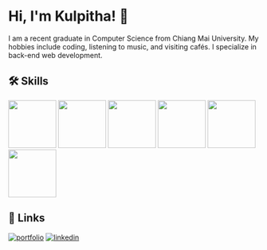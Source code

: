 # Hi, I'm Kulpitha! 🙂
I am a recent graduate in Computer Science from Chiang Mai University. My hobbies include coding, listening to music, and visiting cafés. I specialize in back-end web development.

## 🛠 Skills

<img src="https://upload.wikimedia.org/wikipedia/commons/thumb/6/61/HTML5_logo_and_wordmark.svg/512px-HTML5_logo_and_wordmark.svg.png" width="96">
<img src="https://upload.wikimedia.org/wikipedia/commons/d/d5/CSS3_logo_and_wordmark.svg" width="96">
<img src="https://encrypted-tbn0.gstatic.com/images?q=tbn:ANd9GcTx6bItCDw_xt1e6Z2XUHC0OwUmdhfkLEBHKg&s" width="96">
<img src="https://upload.wikimedia.org/wikipedia/commons/thumb/a/a7/React-icon.svg/862px-React-icon.svg.png" width="96">
<img src="https://upload.wikimedia.org/wikipedia/commons/d/d9/Node.js_logo.svg" width="96">
<img src="https://cdn-icons-png.freepik.com/256/13941/13941314.png?semt=ais_hybrid" width="96">


## 🔗 Links
[![portfolio](https://img.shields.io/badge/my_portfolio-000?style=for-the-badge&logo=ko-fi&logoColor=white)](https://katherineoelsner.com/)
[![linkedin](https://img.shields.io/badge/linkedin-0A66C2?style=for-the-badge&logo=linkedin&logoColor=white)](https://www.linkedin.com/)

